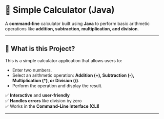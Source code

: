 # 🔢 Simple Calculator (Java)

A **command-line** calculator built using **Java** to perform basic arithmetic operations like **addition, subtraction, multiplication, and division**.

---

## 📌 What is this Project?

This is a simple calculator application that allows users to:

- Enter two numbers.
- Select an arithmetic operation: **Addition (+), Subtraction (-), Multiplication (*), or Division (/)**.
- Perform the operation and display the result.

✅ **Interactive** and **user-friendly**  
✅ **Handles errors** like division by zero  
✅ Works in the **Command-Line Interface (CLI)**

---



